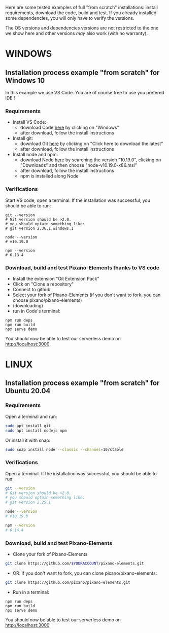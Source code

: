 Here are some tested examples of full "from scratch" installations: install requirements, download the code, build and test. If you already installed some dependencies, you will only have to verify the versions.

The OS versions and dependencies versions are not restricted to the one we show here and other versions _may_ also work (with no warranty).


# WINDOWS
## Installation process example "from scratch" for Windows 10
In this example we use VS Code. You are of course free to use you prefered IDE !
### Requirements
- Install VS Code:
	- download Code [here](https://code.visualstudio.com/Download) by clicking on "Windows"
	- after download, follow the install instructions
- Install git:
	- download Git [here](https://git-scm.com/download/win) by clicking on "Click here to download the latest"
	- after download, follow the install instructions
- Install node and npm:
	- download Node [here](https://nodejs.org/en/download/releases/) by searching the version "10.19.0", clicking on "Downloads" and then choose "node-v10.19.0-x86.msi"
	- after download, follow the install instructions
	- npm is installed along Node
### Verifications
Start VS code, open a terminal. If the installation was successful, you should be able to run:
```
git --version
# Git version should be >2.0.
# you should optain something like:
# git version 2.36.1.windows.1

node --version
# v10.19.0

npm --version
# 6.13.4
```
### Download, build and test Pixano-Elements thanks to VS code
- Install the extension "Git Extension Pack"
- Click on "Clone a repository"
- Connect to github
- Select your fork of Pixano-Elements (if you don't want to fork, you can choose pixano/pixano-elements)
- (downloading)
- run in Code's terminal:
```
npm run deps
npm run build
npx serve demo
```
You should now be able to test our serverless demo on [http://localhost:3000](http://localhost:3000)



# LINUX
## Installation process example "from scratch" for Ubuntu 20.04
### Requirements
Open a terminal and run:
```bash
sudo apt install git
sudo apt install nodejs npm
```
Or install it with snap:
```bash
sudo snap install node --classic --channel=10/stable
```
### Verifications
Open a terminal. If the installation was successful, you should be able to run:
```bash
git --version
# Git version should be >2.0.
# you should optain something like:
# git version 2.25.1

node --version
# v10.19.0

npm --version
# 6.14.4
```
### Download, build and test Pixano-Elements
- Clone your fork of Pixano-Elements
```bash
git clone https://github.com/$YOURACCOUNT/pixano-elements.git
```
- OR: if you don't want to fork, you can clone pixano/pixano-elements:
```bash
git clone https://github.com/pixano/pixano-elements.git
```
- Run in a terminal:
```
npm run deps
npm run build
npx serve demo
```
You should now be able to test our serverless demo on [http://localhost:3000](http://localhost:3000)





